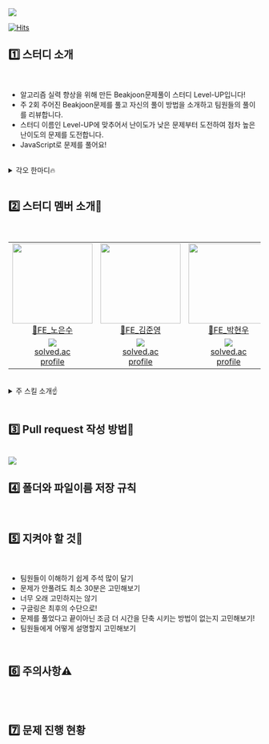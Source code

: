 <img src="https://capsule-render.vercel.app/api?type=waving&color=gradient&height=240&section=header&text=🖥️알고리즘%20스터디%20Level-UP🆙&fontSize=50&fontAlignY=40" />
 

 
 [![Hits](https://hits.seeyoufarm.com/api/count/incr/badge.svg?url=https%3A%2F%2Fgithub.com%2Fwhai2%2FlevelUp&count_bg=%237E00FF&title_bg=%238D63F5&icon=uplabs.svg&icon_color=%23FFF500&title=%EB%B0%A9%EB%AC%B8%EC%9E%90%EC%88%98&edge_flat=false)](https://hits.seeyoufarm.com)

## 1️⃣ 스터디 소개
<br/>

- 알고리즘 실력 향상을 위해 만든 Beakjoon문제풀이 스터디 Level-UP입니다!
- 주 2회 주어진 Beakjoon문제를 풀고 자신의 풀이 방법을 소개하고 팀원들의 풀이를 리뷰합니다.
- 스터디 이름인 Level-UP에 맞추어서 난이도가 낮은 문제부터 도전하여 점차 높은 난이도의 문제를 도전합니다.
- JavaScript로 문제를 풀어요!

<br/>
<details>
  <summary>각오 한마디🔥</summary>

- 노은수 : 
- 김준영 :
- 박현우 :
- 안연아 :
- 류광현 :

</details>

<br/>

## 2️⃣ 스터디 멤버 소개👀
<br/>

<table>
  <tr>
    <td height="160px" align="center"><a href="https://github.com/whai2"><img src="https://avatars.githubusercontent.com/u/98308702?v=4" width="160px"/><br/>👊FE_노은수</a></td> 
    <td height="160px" align="center"><a href="https://github.com/yohan11"><img src="https://avatars.githubusercontent.com/u/40304565?v=4" width="160px"/><br/>👊FE_김준영</a></td> 
    <td height="160px" align="center"><a href="https://github.com/juniorcoma"><img src="https://avatars.githubusercontent.com/u/143431179?v=4" width="160px"/><br/>👊FE_박현우</a></td> 
    <td height="160px" align="center"><a href="https://github.com/yeona813"><img src="https://avatars.githubusercontent.com/u/129318957?v=4" width="160px"/><br/>👊FE_안연아</a></td> 
    <td height="160px" align="center"><a href="https://github.com/RyuGwangHyeon"><img src="https://avatars.githubusercontent.com/u/155417957?v=4" width="160px"/><br/>👊FE_류광현</a></td> 
  </tr>
  <tr>
    <td align="center"><a href="https://solved.ac/whai2125"><img src="http://mazassumnida.wtf/api/mini/generate_badge?boj=whai2125"/><br/>solved.ac<br/>profile</a></td>
    <td align="center"><a href="https://solved.ac/yipco77"><img src="http://mazassumnida.wtf/api/mini/generate_badge?boj=yipco77"/><br/>solved.ac<br/>profile</a></td>
    <td align="center"><a href="https://solved.ac/pq1000"><img src="http://mazassumnida.wtf/api/mini/generate_badge?boj=pq1000"/><br/>solved.ac<br/>profile</a></td>
    <td align="center"><a href="https://solved.ac/aya813"><img src="http://mazassumnida.wtf/api/mini/generate_badge?boj=aya813"/><br/>solved.ac<br/>profile</a></td>
    <td align="center"><a href="https://solved.ac/"><img src="http://mazassumnida.wtf/api/mini/generate_badge?boj="/><br/>solved.ac<br/>profile</a></td>
  </tr>

</table>
<br/>

<details>
  <summary>주 스킬 소개☝️</summary>
<br/>
 
- <b>노은수  </b> <br/>
  <img src="https://img.shields.io/badge/html5-050505?style=flat&logo=html5&logoColor=E34F26"/>
  <img src="https://img.shields.io/badge/css3-050505?style=flat&logo=css3&logoColor=1572B6"/>
  <img src="https://img.shields.io/badge/javascript-050505?style=flat&logo=javascript&logoColor=F7DF1E"/>
  <img src="https://img.shields.io/badge/react-050505?style=flat&logo=react&logoColor=61DAFB"/>
- <b>김준영  </b> <br/>
  <img src="https://img.shields.io/badge/html5-050505?style=flat&logo=html5&logoColor=E34F26"/>
  <img src="https://img.shields.io/badge/css3-050505?style=flat&logo=css3&logoColor=1572B6"/>
  <img src="https://img.shields.io/badge/javascript-050505?style=flat&logo=javascript&logoColor=F7DF1E"/>
  <img src="https://img.shields.io/badge/react-050505?style=flat&logo=react&logoColor=61DAFB"/>
- <b>박현우  </b> <br/>
  <img src="https://img.shields.io/badge/html5-050505?style=flat&logo=html5&logoColor=E34F26"/>
  <img src="https://img.shields.io/badge/css3-050505?style=flat&logo=css3&logoColor=1572B6"/>
  <img src="https://img.shields.io/badge/javascript-050505?style=flat&logo=javascript&logoColor=F7DF1E"/>
  <img src="https://img.shields.io/badge/react-050505?style=flat&logo=react&logoColor=61DAFB"/>
- <b>안연아  </b> <br/>
  <img src="https://img.shields.io/badge/html5-050505?style=flat&logo=html5&logoColor=E34F26"/>
  <img src="https://img.shields.io/badge/css3-050505?style=flat&logo=css3&logoColor=1572B6"/>
  <img src="https://img.shields.io/badge/javascript-050505?style=flat&logo=javascript&logoColor=F7DF1E"/>
  <img src="https://img.shields.io/badge/react-050505?style=flat&logo=react&logoColor=61DAFB"/>
- <b>류광현  </b> <br/>
  <img src="https://img.shields.io/badge/html5-050505?style=flat&logo=html5&logoColor=E34F26"/>
  <img src="https://img.shields.io/badge/css3-050505?style=flat&logo=css3&logoColor=1572B6"/>
  <img src="https://img.shields.io/badge/javascript-050505?style=flat&logo=javascript&logoColor=F7DF1E"/>
  <img src="https://img.shields.io/badge/react-050505?style=flat&logo=react&logoColor=61DAFB"/>

</details>

<br/>

## 3️⃣ Pull request 작성 방법📖
<br/>

<img src="https://cdn.discordapp.com/attachments/1202183308889559080/1207156119089319956/2024-02-14_11.46.51.png?ex=65de9ebe&is=65cc29be&hm=ac77d0b8274e06cafbb6ff8da2e4d4dcb04b617e2f39a5a3e4f41e412646a885&"/>

<br/>

## 4️⃣ 폴더와 파일이름 저장 규칙

<br/>

## 5️⃣ 지켜야 할 것🤙
<br/>

- 팀원들이 이해하기 쉽게 주석 많이 달기
- 문제가 안풀려도 최소 30분은 고민해보기
- 너무 오래 고민하지는 않기
- 구글링은 최후의 수단으로!
- 문제를 풀었다고 끝이아닌 조금 더 시간을 단축 시키는 방법이 없는지 고민해보기!
- 팀원들에게 어떻게 설명할지 고민해보기

<br/>

## 6️⃣ 주의사항⚠️
<br/>

<br/>

## 7️⃣  문제 진행 현황

